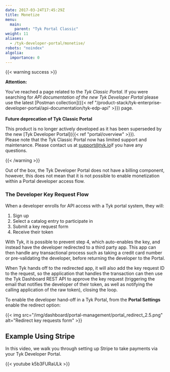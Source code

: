 ```yaml
---
date: 2017-03-24T17:45:29Z
title: Monetize
menu:
  main:
    parent: "Tyk Portal Classic"
weight: 11 
aliases:
  - /tyk-developer-portal/monetise/
robots: "noindex"
algolia:
  importance: 0
---
```


{{< warning success >}}

**Attention:**

You’ve reached a page related to the *Tyk Classic Portal*. If you were searching for *API documentation of the new Tyk
Developer Portal* please use the latest
[Postman collection]({{< ref "/product-stack/tyk-enterprise-developer-portal/api-documentation/tyk-edp-api" >}}) page.
</br>
</br>
**Future deprecation of Tyk Classic Portal**

This product is no longer actively developed as it
has been superseded by the new [Tyk Developer Portal]({{< ref "portal/overview" >}}).
</br>
Please note that the Tyk Classic Portal now has limited support and maintenance. Please contact us at
[support@tyk.io](<mailto:support@tyk.io?subject=Tyk classic developer portal>)if you have any questions.

{{< /warning >}}

Out of the box, the Tyk Developer Portal does not have a billing component, however, this does not mean that it is not possible to enable monetization within a Portal developer access flow.

### The Developer Key Request Flow

When a developer enrolls for API access with a Tyk portal system, they will:

1.  Sign up
2.  Select a catalog entry to participate in
3.  Submit a key request form
4.  Receive their token

With Tyk, it is possible to prevent step 4, which auto-enables the key, and instead have the developer redirected to a third party app. This app can then handle any transactional process such as taking a credit card number or pre-validating the developer, before returning the developer to the Portal.

When Tyk hands off to the redirected app, it will also add the key request ID to the request, so the application that handles the transaction can then use the Tyk Dashboard REST API to approve the key request (triggering the email that notifies the developer of their token, as well as notifying the calling application of the raw token), closing the loop.

To enable the developer hand-off in a Tyk Portal, from the **Portal Settings**  enable the redirect option:

{{< img src="/img/dashboard/portal-management/portal_redirect_2.5.png" alt="Redirect key requests form" >}}

## Example Using Stripe

In this video, we walk you through setting up Stripe to take payments via your Tyk Developer Portal.

{{< youtube k5b3FURaULk >}}